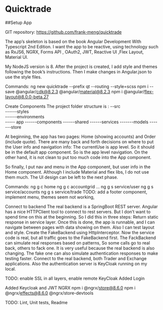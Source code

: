 # Quicktrade

##Setup App

GIT repository: https://github.com/frank-meng/quicktrade

The app’s skeleton is based on the book Angular Development With Typescript 2nd Edition. I want the app to be reactive, using technology such as RxJS6, NGRX, Forms API , OAuth2, JWT, Reactive UI ,Flex Layout, Material UI.

My NodeJS version is 8. After the project is created, I add style and themes following the book’s instructions. Then I make changes in Angular.json to use the style files.

Commands:
ng new quicktrade --prefix qt --routing --style=scss
npm i --save @angular/cdk@8.2.3 @angular/material@8.2.3
npm i @angular/flex-layout@8.0.0-beta.27

Create Components
	The project folder structure is :
             --src  
	       ------styles   
                  ------environments 	
                   ----- app
	               ------components
                          ------shared
                          ------services
                         -------models
                         -------store		
	
At beginning, the app has two pages: Home (showing accounts) and Order (include quote).  There are many back and forth decisions on where to put the User info and navigation info: 
The currentUse is app level. So it should be in the default app component. So is the app level navigation.
On the other hand, it is not clean to put too much code into the App component.


So finally, I put nav and menu in the App component, but user info in the Home component. Although I include Material and flex libs, I do not use them much. The UI design can be left to the next phase.  

Commands:
ng g c home
ng g c accountgrid
...
ng g s service/user
ng g s service/accounts
ng g s service/trade
TODO:  add a footer component, implement menu, themes seem not working,

Connect to backend
The real backend is a SpringBoot REST server. Angular has a nice HTTPClient tool to connect to rest servers. But I don’t want to spend time on this at the beginning. So I did this in three steps:
Return static response in service layer. Once this is done, the app is runnable, and I can navigate between pages with data showing on them. Also I can test layout and style.
Create the FakeBackend using HttpInterceptor. Now the service code is real, but all traffic goes to the FakeBackend first. The FackBackend can simulate real responses based on patterns, So some calls go to real back, others to fack one. It is very useful because the real backend is also changing.  The fake one can also simulate authentication responses to make testing faster.
Connect to the real backend, both Trader and Exchange applications. Also the authentication server is KeyCloak running on my local. 

TODO:  enable SSL in all layers, enable remote KeyCloak
Added Login

Added Keycloak and JWT
NGRX
npm i @ngrx/store@8.6.0
npm i @ngrx/effects@8.6.0
@ngrx/store-devtools






TODO:  Lint, Unit tests, Readme

